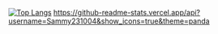[![Top Langs](https://github-readme-stats.vercel.app/api/top-langs/?username=Sammy231004&layout=compact&theme=panda)](https://github.com/anuraghazra/github-readme-stats)
https://github-readme-stats.vercel.app/api?username=Sammy231004&show_icons=true&theme=panda

